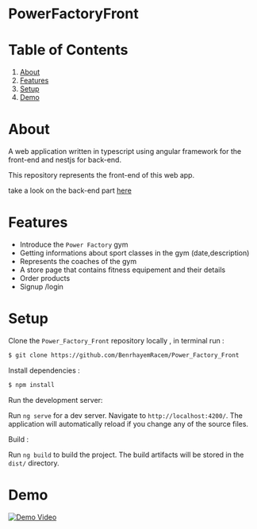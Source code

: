 # PowerFactoryFront

# Table of Contents
 <ol>
    <li><a href="#">About</a></li>
    <li> <a href="#">Features</a></li>
    <li><a href="#">Setup</a></li>
    <li><a href="#">Demo</a></li>
  </ol>

# About

A web application written in typescript using angular framework for the front-end and nestjs for back-end.

This repository represents the front-end of this web app.

take a look on the back-end part [here](https://github.com/BenrhayemRacem/POWER_FACTORY_back)

# Features
- Introduce the `Power Factory` gym 
- Getting informations about sport classes in the gym (date,description)
- Represents the coaches of the gym
- A store page that contains fitness equipement and their details
- Order products
- Signup /login

# Setup

Clone the `Power_Factory_Front` repository locally , in terminal run :

```bash
$ git clone https://github.com/BenrhayemRacem/Power_Factory_Front
```

Install dependencies :

```bash
$ npm install
```

Run the development server:

Run `ng serve` for a dev server. Navigate to `http://localhost:4200/`. The application will automatically reload if you change any of the source files.

Build :

Run `ng build` to build the project. The build artifacts will be stored in the `dist/` directory.

# Demo

[![Demo Video]()](https://www.youtube.com/watch?v=-TfdNBJkaoI)


